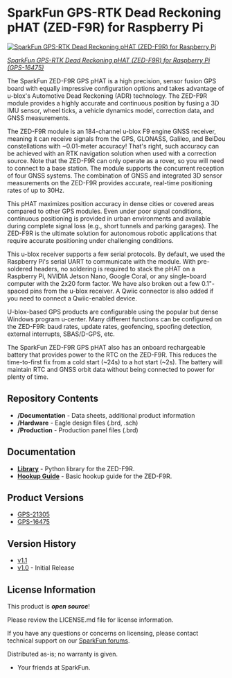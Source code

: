 SparkFun GPS-RTK Dead Reckoning pHAT (ZED-F9R) for Raspberry Pi
========================================

[![SparkFun GPS-RTK Dead Reckoning pHAT (ZED-F9R) for Raspberry Pi](https://cdn.sparkfun.com/r/600-600/assets/parts/2/1/0/9/6/21305-GPS-RTK-Dead-Reckoning-pHAT-Feature.jpg)](https://www.sparkfun.com/products/21305)

[*SparkFun GPS-RTK Dead Reckoning pHAT (ZED-F9R) for Raspberry Pi (GPS-16475)*](https://www.sparkfun.com/products/21305)

The SparkFun ZED-F9R GPS pHAT is a high precision, sensor fusion GPS board with equally impressive configuration options and takes advantage of u-blox's Automotive Dead Reckoning (ADR) technology. The ZED-F9R module provides a highly accurate and continuous position by fusing a 3D IMU sensor, wheel ticks, a vehicle dynamics model, correction data, and GNSS measurements.

The ZED-F9R module is an 184-channel u-blox F9 engine GNSS receiver, meaning it can receive signals from the GPS, GLONASS, Galileo, and BeiDou constellations with ~0.01-meter accuracy! That's right, such accuracy can be achieved with an RTK navigation solution when used with a correction source. Note that the ZED-F9R can only operate as a rover, so you will need to connect to a base station. The module supports the concurrent reception of four GNSS systems. The combination of GNSS and integrated 3D sensor measurements on the ZED-F9R provides accurate, real-time positioning rates of up to 30Hz.

This pHAT maximizes position accuracy in dense cities or covered areas compared to other GPS modules. Even under poor signal conditions, continuous positioning is provided in urban environments and available during complete signal loss (e.g., short tunnels and parking garages). The ZED-F9R is the ultimate solution for autonomous robotic applications that require accurate positioning under challenging conditions.

This u-blox receiver supports a few serial protocols. By default, we used the Raspberry Pi's serial UART to communicate with the module. With pre-soldered headers, no soldering is required to stack the pHAT on a Raspberry Pi, NVIDIA Jetson Nano, Google Coral, or any single-board computer with the 2x20 form factor. We have also broken out a few 0.1"-spaced pins from the u-blox receiver. A Qwiic connector is also added if you need to connect a Qwiic-enabled device.

U-blox-based GPS products are configurable using the popular but dense Windows program u-center. Many different functions can be configured on the ZED-F9R: baud rates, update rates, geofencing, spoofing detection, external interrupts, SBAS/D-GPS, etc.

The SparkFun ZED-F9R GPS pHAT also has an onboard rechargeable battery that provides power to the RTC on the ZED-F9R. This reduces the time-to-first fix from a cold start (~24s) to a hot start (~2s). The battery will maintain RTC and GNSS orbit data without being connected to power for plenty of time.

Repository Contents
-------------------

* **/Documentation** - Data sheets, additional product information
* **/Hardware** - Eagle design files (.brd, .sch)
* **/Production** - Production panel files (.brd)

Documentation
--------------
* **[Library](https://github.com/sparkfun/Qwiic_Ublox_Gps_Py)** - Python library for the ZED-F9R.
* **[Hookup Guide](https://learn.sparkfun.com/tutorials/1172)** - Basic hookup guide for the ZED-F9R.

Product Versions
----------------
* [GPS-21305](https://www.sparkfun.com/products/21305)
* [GPS-16475](https://www.sparkfun.com/products/16475)

Version History
---------------
* [v1.1](https://github.com/sparkfun/SparkFun_GPS_Dead_Reckoning_PHat_ZED-F9R/releases/tag/v1.1)
* [v1.0](https://github.com/sparkfun/SparkFun_GPS_Dead_Reckoning_PHat_ZED-F9R/releases/tag/v1.0) - Initial Release

License Information
-------------------

This product is _**open source**_! 

Please review the LICENSE.md file for license information. 

If you have any questions or concerns on licensing, please contact technical support on our [SparkFun forums](https://forum.sparkfun.com/viewforum.php?f=152).

Distributed as-is; no warranty is given.

- Your friends at SparkFun.

_<COLLABORATION CREDIT>_
